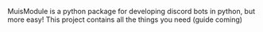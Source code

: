 MuisModule is a python package for developing discord bots in python, but more easy!
This project contains all the things you need (guide coming)